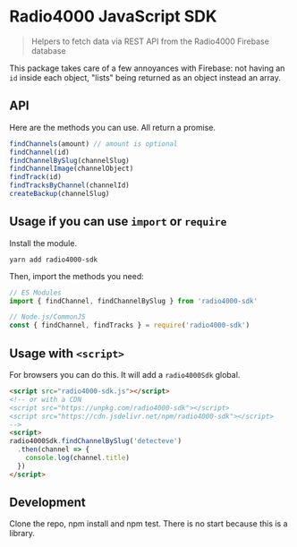 # Radio4000 JavaScript SDK

> Helpers to fetch data via REST API from the Radio4000 Firebase database

This package takes care of a few annoyances with Firebase: not having an `id` inside each object, "lists" being returned as an object instead an array.

## API

Here are the methods you can use. All return a promise.

```js
findChannels(amount) // amount is optional
findChannel(id)
findChannelBySlug(channelSlug)
findChannelImage(channelObject)
findTrack(id)
findTracksByChannel(channelId)
createBackup(channelSlug)
```

## Usage if you can use `import` or `require`

Install the module.

```
yarn add radio4000-sdk
```

Then, import the methods you need:

```js
// ES Modules
import { findChannel, findChannelBySlug } from 'radio4000-sdk'

// Node.js/CommonJS
const { findChannel, findTracks } = require('radio4000-sdk')
```

## Usage with `<script>`

For browsers you can do this. It will add a `radio4000Sdk` global.

```html
<script src="radio4000-sdk.js"></script>
<!-- or with a CDN
<script src="https://unpkg.com/radio4000-sdk"></script>
<script src="https://cdn.jsdelivr.net/npm/radio4000-sdk"></script>
-->
<script>
radio4000Sdk.findChannelBySlug('detecteve')
  .then(channel => {
    console.log(channel.title)
  })
</script>
```

## Development

Clone the repo, npm install and npm test. There is no start because this is a library.

